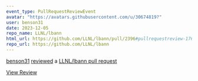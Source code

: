 ```yaml
---
event_type: PullRequestReviewEvent
avatar: "https://avatars.githubusercontent.com/u/30674819?"
user: benson31
date: 2023-12-05
repo_name: LLNL/lbann
html_url: https://github.com/LLNL/lbann/pull/2396#pullrequestreview-1766306029
repo_url: https://github.com/LLNL/lbann
---
```


<a href='https://github.com/benson31' target='_blank'>benson31</a> <a href='https://github.com/LLNL/lbann/pull/2396#pullrequestreview-1766306029' target='_blank'>reviewed</a> a <a href='https://github.com/LLNL/lbann/pull/2396' target='_blank'>LLNL/lbann pull request</a>

<small></small>

<a href='https://github.com/LLNL/lbann/pull/2396#pullrequestreview-1766306029' target='_blank'>View Review</a>